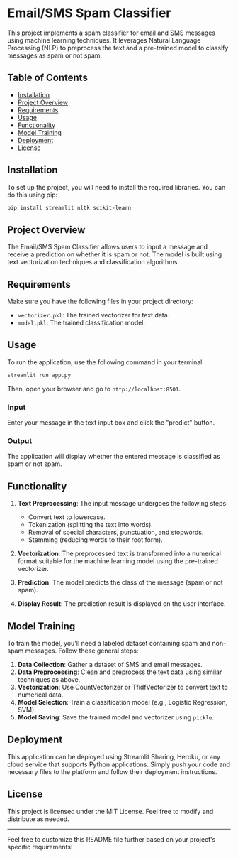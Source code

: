 # Email/SMS Spam Classifier

This project implements a spam classifier for email and SMS messages using machine learning techniques. It leverages Natural Language Processing (NLP) to preprocess the text and a pre-trained model to classify messages as spam or not spam.

## Table of Contents

- [Installation](#installation)
- [Project Overview](#project-overview)
- [Requirements](#requirements)
- [Usage](#usage)
- [Functionality](#functionality)
- [Model Training](#model-training)
- [Deployment](#deployment)
- [License](#license)

## Installation

To set up the project, you will need to install the required libraries. You can do this using pip:

```bash
pip install streamlit nltk scikit-learn
```

## Project Overview

The Email/SMS Spam Classifier allows users to input a message and receive a prediction on whether it is spam or not. The model is built using text vectorization techniques and classification algorithms.

## Requirements

Make sure you have the following files in your project directory:
- `vectorizer.pkl`: The trained vectorizer for text data.
- `model.pkl`: The trained classification model.

## Usage

To run the application, use the following command in your terminal:

```bash
streamlit run app.py
```

Then, open your browser and go to `http://localhost:8501`.

### Input

Enter your message in the text input box and click the "predict" button.

### Output

The application will display whether the entered message is classified as spam or not spam.

## Functionality

1. **Text Preprocessing**: The input message undergoes the following steps:
   - Convert text to lowercase.
   - Tokenization (splitting the text into words).
   - Removal of special characters, punctuation, and stopwords.
   - Stemming (reducing words to their root form).

2. **Vectorization**: The preprocessed text is transformed into a numerical format suitable for the machine learning model using the pre-trained vectorizer.

3. **Prediction**: The model predicts the class of the message (spam or not spam).

4. **Display Result**: The prediction result is displayed on the user interface.

## Model Training

To train the model, you'll need a labeled dataset containing spam and non-spam messages. Follow these general steps:

1. **Data Collection**: Gather a dataset of SMS and email messages.
2. **Data Preprocessing**: Clean and preprocess the text data using similar techniques as above.
3. **Vectorization**: Use CountVectorizer or TfidfVectorizer to convert text to numerical data.
4. **Model Selection**: Train a classification model (e.g., Logistic Regression, SVM).
5. **Model Saving**: Save the trained model and vectorizer using `pickle`.

## Deployment

This application can be deployed using Streamlit Sharing, Heroku, or any cloud service that supports Python applications. Simply push your code and necessary files to the platform and follow their deployment instructions.

## License

This project is licensed under the MIT License. Feel free to modify and distribute as needed.

---

Feel free to customize this README file further based on your project's specific requirements!
